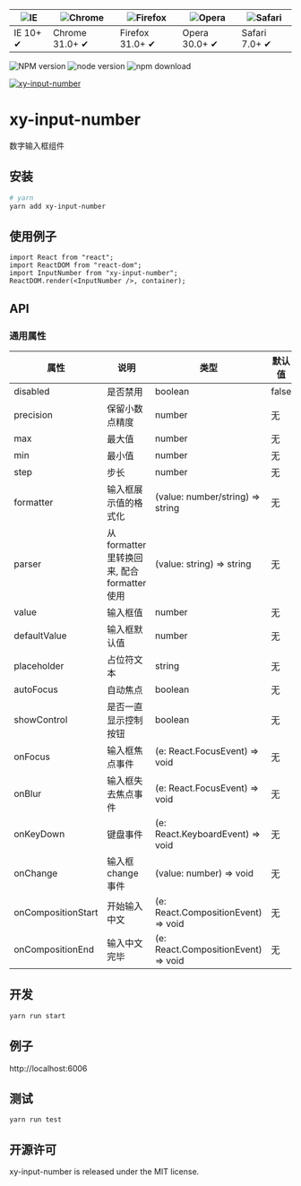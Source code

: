 | ![IE](https://github.com/alrra/browser-logos/blob/master/src/edge/edge_48x48.png?raw=true) | ![Chrome](https://github.com/alrra/browser-logos/blob/master/src/chrome/chrome_48x48.png?raw=true) | ![Firefox](https://github.com/alrra/browser-logos/blob/master/src/firefox/firefox_48x48.png?raw=true) | ![Opera](https://github.com/alrra/browser-logos/blob/master/src/opera/opera_48x48.png?raw=true) | ![Safari](https://github.com/alrra/browser-logos/blob/master/src/safari/safari_48x48.png?raw=true) |
| ------------------------------------------------------------------------------------------ | -------------------------------------------------------------------------------------------------- | ----------------------------------------------------------------------------------------------------- | ----------------------------------------------------------------------------------------------- | -------------------------------------------------------------------------------------------------- |
| IE 10+ ✔                                                                                   | Chrome 31.0+ ✔                                                                                     | Firefox 31.0+ ✔                                                                                       | Opera 30.0+ ✔                                                                                   | Safari 7.0+ ✔                                                                                      |

![NPM version](http://img.shields.io/npm/v/xy-input-number.svg?style=flat-square)
![node version](https://img.shields.io/badge/node.js-%3E=_0.10-green.svg?style=flat-square)
![npm download](https://img.shields.io/npm/dm/xy-input-number.svg?style=flat-square)

[![xy-input-number](https://nodei.co/npm/xy-input-number.png)](https://npmjs.org/package/xy-input-number)

# xy-input-number

数字输入框组件

## 安装

```bash
# yarn
yarn add xy-input-number
```

## 使用例子

```tsx
import React from "react";
import ReactDOM from "react-dom";
import InputNumber from "xy-input-number";
ReactDOM.render(<InputNumber />, container);
```

## API

### 通用属性

| 属性               | 说明                                         | 类型                                                  | 默认值 |
| ------------------ | -------------------------------------------- | ----------------------------------------------------- | ------ |
| disabled           | 是否禁用                                     | boolean                                               | false  |
| precision          | 保留小数点精度                               | number                                                | 无     |
| max                | 最大值                                       | number                                                | 无     |
| min                | 最小值                                       | number                                                | 无     |
| step               | 步长                                         | number                                                | 无     |
| formatter          | 输入框展示值的格式化                         | (value: number/string) => string                      | 无     |
| parser             | 从 formatter 里转换回来, 配合 formatter 使用 | (value: string) => string                             | 无     |
| value              | 输入框值                                     | number                                                | 无     |
| defaultValue       | 输入框默认值                                 | number                                                | 无     |
| placeholder        | 占位符文本                                   | string                                                | 无     |
| autoFocus          | 自动焦点                                     | boolean                                               | 无     |
| showControl        | 是否一直显示控制按钮                         | boolean                                               | 无     |
| onFocus            | 输入框焦点事件                               | (e: React.FocusEvent<HTMLInputElement>) => void       | 无     |
| onBlur             | 输入框失去焦点事件                           | (e: React.FocusEvent<HTMLInputElement>) => void       | 无     |
| onKeyDown          | 键盘事件                                     | (e: React.KeyboardEvent<HTMLInputElement>) => void    | 无     |
| onChange           | 输入框 change 事件                           | (value: number) => void                               | 无     |
| onCompositionStart | 开始输入中文                                 | (e: React.CompositionEvent<HTMLInputElement>) => void | 无     |
| onCompositionEnd   | 输入中文完毕                                 | (e: React.CompositionEvent<HTMLInputElement>) => void | 无     |

## 开发

```sh
yarn run start
```

## 例子

http://localhost:6006

## 测试

```
yarn run test
```

## 开源许可

xy-input-number is released under the MIT license.
